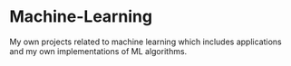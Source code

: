 # Machine-Learning
My own projects related to machine learning which includes applications and my own implementations of ML algorithms.
